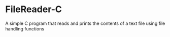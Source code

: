 # FileReader-C
A simple C program that reads and prints the contents of a text file using file handling functions
